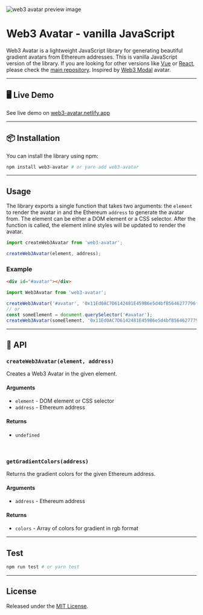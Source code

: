 ![web3 avatar preview image](https://user-images.githubusercontent.com/47187316/221898436-ace45b7c-f303-4b3b-b1ae-a24a1958d489.png)

# Web3 Avatar - vanilla JavaScript
Web3 Avatar is a lightweight JavaScript library for generating beautiful gradient avatars from Ethereum addresses. This is vanilla JavaScript version of the library. If you are looking for other versions like [Vue](https://github.com/JackHamer09/web3-avatar/blob/master/vue) or [React](https://github.com/JackHamer09/web3-avatar/blob/master/react), please check the [main repository](https://github.com/JackHamer09/web3-avatar).
Inspired by [Web3 Modal](https://github.com/WalletConnect/web3modal) avatar.

---

## 🖥️ Live Demo
See live demo on [web3-avatar.netlify.app](https://web3-avatar.netlify.app)

---

## 📦 Installation
You can install the library using npm:
```bash
npm install web3-avatar # or yarn add web3-avatar
```

---

## Usage
The library exports a single function that takes two arguments: the `element` to render the avatar in and the Ethereum `address` to generate the avatar from. The element can be either a DOM element or a CSS selector. After the function is called, the element inline styles will be updated to render the avatar.

```js
import createWeb3Avatar from 'web3-avatar';

createWeb3Avatar(element, address);
```

### Example
```html
<div id="#avatar"></div>
```

```js
import Web3Avatar from 'web3-avatar';

createWeb3Avatar('#avatar', '0x11Ed0AC7D6142481E459B6e5d4bfB5646277796f');
// or
const someElement = document.querySelector('#avatar');
createWeb3Avatar(someElement, '0x11Ed0AC7D6142481E459B6e5d4bfB5646277796f');
```

---

## 📖 API

### `createWeb3Avatar(element, address)`
Creates a Web3 Avatar in the given element.

#### Arguments
- `element` - DOM element or CSS selector
- `address` - Ethereum address

#### Returns
- `undefined`

<br>

### `getGradientColors(address)`
Returns the gradient colors for the given Ethereum address.

#### Arguments
- `address` - Ethereum address

#### Returns
- `colors` - Array of colors for gradient in rgb format

---

## Test

```bash
npm run test # or yarn test
```

---

## License
Released under the [MIT License](https://github.com/JackHamer09/web3-avatar/blob/master/LICENSE).